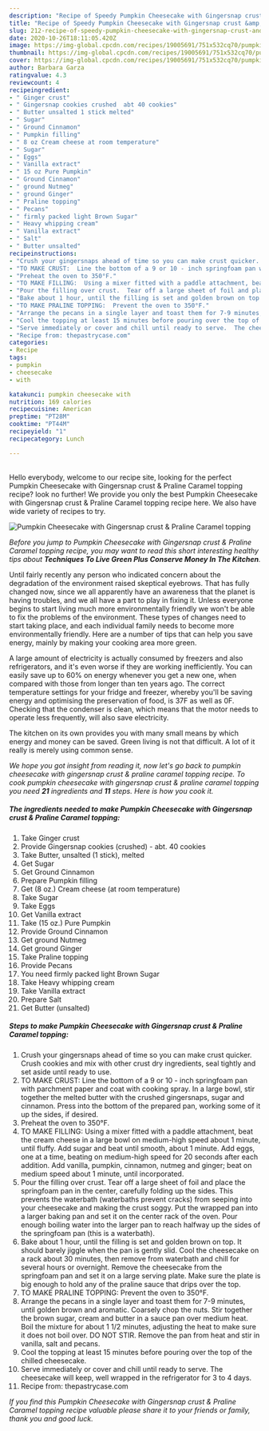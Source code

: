```yaml
---
description: "Recipe of Speedy Pumpkin Cheesecake with Gingersnap crust &amp;amp; Praline Caramel topping"
title: "Recipe of Speedy Pumpkin Cheesecake with Gingersnap crust &amp;amp; Praline Caramel topping"
slug: 212-recipe-of-speedy-pumpkin-cheesecake-with-gingersnap-crust-and-amp-praline-caramel-topping
date: 2020-10-26T18:11:05.420Z
image: https://img-global.cpcdn.com/recipes/19005691/751x532cq70/pumpkin-cheesecake-with-gingersnap-crust-praline-caramel-topping-recipe-main-photo.jpg
thumbnail: https://img-global.cpcdn.com/recipes/19005691/751x532cq70/pumpkin-cheesecake-with-gingersnap-crust-praline-caramel-topping-recipe-main-photo.jpg
cover: https://img-global.cpcdn.com/recipes/19005691/751x532cq70/pumpkin-cheesecake-with-gingersnap-crust-praline-caramel-topping-recipe-main-photo.jpg
author: Barbara Garza
ratingvalue: 4.3
reviewcount: 4
recipeingredient:
- " Ginger crust"
- " Gingersnap cookies crushed  abt 40 cookies"
- " Butter unsalted 1 stick melted"
- " Sugar"
- " Ground Cinnamon"
- " Pumpkin filling"
- " 8 oz Cream cheese at room temperature"
- " Sugar"
- " Eggs"
- " Vanilla extract"
- " 15 oz Pure Pumpkin"
- " Ground Cinnamon"
- " ground Nutmeg"
- " ground Ginger"
- " Praline topping"
- " Pecans"
- " firmly packed light Brown Sugar"
- " Heavy whipping cream"
- " Vanilla extract"
- " Salt"
- " Butter unsalted"
recipeinstructions:
- "Crush your gingersnaps ahead of time so you can make crust quicker.  Crush cookies and mix with other crust dry ingredients, seal tightly and set aside until ready to use."
- "TO MAKE CRUST:  Line the bottom of a 9 or 10 - inch springfoam pan with parchment paper and coat with cooking spray.  In a large bowl, stir together the melted butter with the crushed gingersnaps, sugar and cinnamon.  Press into the bottom of the prepared pan, working some of it up the sides, if desired."
- "Preheat the oven to 350°F."
- "TO MAKE FILLING:  Using a mixer fitted with a paddle attachment, beat the cream cheese in a large bowl on medium-high speed about 1 minute, until fluffy.  Add sugar and beat until smooth, about 1 minute.  Add eggs, one at a time, beating on medium-high speed for 20 seconds after each addition.  Add vanilla, pumpkin, cinnamon, nutmeg and ginger; beat on medium speed about 1 minute, until incorporated."
- "Pour the filling over crust.  Tear off a large sheet of foil and place the springfoam pan in the center, carefully folding up the sides.  This prevents the waterbath (waterbaths prevent cracks) from seeping into your cheesecake and making the crust soggy.  Put the wrapped pan into a larger baking pan and set it on the center rack of the oven.  Pour enough boiling water into the larger pan to reach halfway up the sides of the springfoam pan (this is a waterbath)."
- "Bake about 1 hour, until the filling is set and golden brown on top.  It should barely jiggle when the pan is gently slid.  Cool the cheesecake on a rack about 30 minutes, then remove from waterbath and chill for several hours or overnight.  Remove the cheesecake from the springfoam pan and set it on a large serving plate.  Make sure the plate is big enough to hold any of the praline sauce that drips over the top."
- "TO MAKE PRALINE TOPPING:  Prevent the oven to 350°F."
- "Arrange the pecans in a single layer and toast them for 7-9 minutes, until golden brown and aromatic.  Coarsely chop the nuts.  Stir together the brown sugar, cream and butter in a sauce pan over medium heat.  Boil the mixture for about 1 1/2 minutes, adjusting the heat to make sure it does not boil over.  DO NOT STIR.  Remove the pan from heat and stir in vanilla, salt and pecans."
- "Cool the topping at least 15 minutes before pouring over the top of the chilled cheesecake."
- "Serve immediately or cover and chill until ready to serve.  The cheesecake will keep, well wrapped in the refrigerator for 3 to 4 days."
- "Recipe from: thepastrycase.com"
categories:
- Recipe
tags:
- pumpkin
- cheesecake
- with

katakunci: pumpkin cheesecake with 
nutrition: 169 calories
recipecuisine: American
preptime: "PT28M"
cooktime: "PT44M"
recipeyield: "1"
recipecategory: Lunch

---
```

<br>
Hello everybody, welcome to our recipe site, looking for the perfect Pumpkin Cheesecake with Gingersnap crust &amp; Praline Caramel topping recipe? look no further! We provide you only the best Pumpkin Cheesecake with Gingersnap crust &amp; Praline Caramel topping recipe here. We also have wide variety of recipes to try.
<br>


![Pumpkin Cheesecake with Gingersnap crust &amp; Praline Caramel topping](https://img-global.cpcdn.com/recipes/19005691/751x532cq70/pumpkin-cheesecake-with-gingersnap-crust-praline-caramel-topping-recipe-main-photo.jpg)

<i>Before you jump to Pumpkin Cheesecake with Gingersnap crust &amp; Praline Caramel topping recipe, you may want to read this short interesting healthy tips about 
<strong>Techniques To Live Green Plus Conserve Money In The Kitchen</strong>.</i>
</br>

Until fairly recently any person who indicated concern about the degradation of the environment raised skeptical eyebrows. That has fully changed now, since we all apparently have an awareness that the planet is having troubles, and we all have a part to play in fixing it. Unless everyone begins to start living much more environmentally friendly we won't be able to fix the problems of the environment. These types of changes need to start taking place, and each individual family needs to become more environmentally friendly. Here are a number of tips that can help you save energy, mainly by making your cooking area more green.

A large amount of electricity is actually consumed by freezers and also refrigerators, and it's even worse if they are working inefficiently. You can easily save up to 60% on energy whenever you get a new one, when compared with those from longer than ten years ago. The correct temperature settings for your fridge and freezer, whereby you'll be saving energy and optimising the preservation of food, is 37F as well as 0F. Checking that the condenser is clean, which means that the motor needs to operate less frequently, will also save electricity.

The kitchen on its own provides you with many small means by which energy and money can be saved. Green living is not that difficult. A lot of it really is merely using common sense.


<i>We hope you got insight from reading it, now let's go back to pumpkin cheesecake with gingersnap crust &amp; praline caramel topping recipe. To cook pumpkin cheesecake with gingersnap crust &amp; praline caramel topping you need <strong>21</strong> ingredients and <strong>11</strong> steps. Here is how you cook it.
</i>

##### The ingredients needed to make Pumpkin Cheesecake with Gingersnap crust &amp; Praline Caramel topping:

1. Take  Ginger crust
1. Provide  Gingersnap cookies (crushed) - abt. 40 cookies
1. Take  Butter, unsalted (1 stick), melted
1. Get  Sugar
1. Get  Ground Cinnamon
1. Prepare  Pumpkin filling
1. Get  (8 oz.) Cream cheese (at room temperature)
1. Take  Sugar
1. Take  Eggs
1. Get  Vanilla extract
1. Take  (15 oz.) Pure Pumpkin
1. Provide  Ground Cinnamon
1. Get  ground Nutmeg
1. Get  ground Ginger
1. Take  Praline topping
1. Provide  Pecans
1. You need  firmly packed light Brown Sugar
1. Take  Heavy whipping cream
1. Take  Vanilla extract
1. Prepare  Salt
1. Get  Butter (unsalted)


##### Steps to make Pumpkin Cheesecake with Gingersnap crust &amp; Praline Caramel topping:

1. Crush your gingersnaps ahead of time so you can make crust quicker.  Crush cookies and mix with other crust dry ingredients, seal tightly and set aside until ready to use.
1. TO MAKE CRUST:  Line the bottom of a 9 or 10 - inch springfoam pan with parchment paper and coat with cooking spray.  In a large bowl, stir together the melted butter with the crushed gingersnaps, sugar and cinnamon.  Press into the bottom of the prepared pan, working some of it up the sides, if desired.
1. Preheat the oven to 350°F.
1. TO MAKE FILLING:  Using a mixer fitted with a paddle attachment, beat the cream cheese in a large bowl on medium-high speed about 1 minute, until fluffy.  Add sugar and beat until smooth, about 1 minute.  Add eggs, one at a time, beating on medium-high speed for 20 seconds after each addition.  Add vanilla, pumpkin, cinnamon, nutmeg and ginger; beat on medium speed about 1 minute, until incorporated.
1. Pour the filling over crust.  Tear off a large sheet of foil and place the springfoam pan in the center, carefully folding up the sides.  This prevents the waterbath (waterbaths prevent cracks) from seeping into your cheesecake and making the crust soggy.  Put the wrapped pan into a larger baking pan and set it on the center rack of the oven.  Pour enough boiling water into the larger pan to reach halfway up the sides of the springfoam pan (this is a waterbath).
1. Bake about 1 hour, until the filling is set and golden brown on top.  It should barely jiggle when the pan is gently slid.  Cool the cheesecake on a rack about 30 minutes, then remove from waterbath and chill for several hours or overnight.  Remove the cheesecake from the springfoam pan and set it on a large serving plate.  Make sure the plate is big enough to hold any of the praline sauce that drips over the top.
1. TO MAKE PRALINE TOPPING:  Prevent the oven to 350°F.
1. Arrange the pecans in a single layer and toast them for 7-9 minutes, until golden brown and aromatic.  Coarsely chop the nuts.  Stir together the brown sugar, cream and butter in a sauce pan over medium heat.  Boil the mixture for about 1 1/2 minutes, adjusting the heat to make sure it does not boil over.  DO NOT STIR.  Remove the pan from heat and stir in vanilla, salt and pecans.
1. Cool the topping at least 15 minutes before pouring over the top of the chilled cheesecake.
1. Serve immediately or cover and chill until ready to serve.  The cheesecake will keep, well wrapped in the refrigerator for 3 to 4 days.
1. Recipe from: thepastrycase.com


<i>If you find this Pumpkin Cheesecake with Gingersnap crust &amp; Praline Caramel topping recipe valuable please share it to your friends or family, thank you and good luck.</i>
